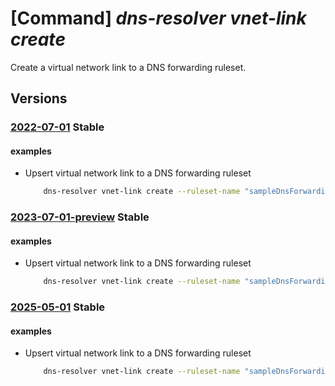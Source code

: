 # [Command] _dns-resolver vnet-link create_

Create a virtual network link to a DNS forwarding ruleset.

## Versions

### [2022-07-01](/Resources/mgmt-plane/L3N1YnNjcmlwdGlvbnMve30vcmVzb3VyY2Vncm91cHMve30vcHJvdmlkZXJzL21pY3Jvc29mdC5uZXR3b3JrL2Ruc2ZvcndhcmRpbmdydWxlc2V0cy97fS92aXJ0dWFsbmV0d29ya2xpbmtzL3t9/2022-07-01.xml) **Stable**

<!-- mgmt-plane /subscriptions/{}/resourcegroups/{}/providers/microsoft.network/dnsforwardingrulesets/{}/virtualnetworklinks/{} 2022-07-01 -->

#### examples

- Upsert virtual network link to a DNS forwarding ruleset
    ```bash
        dns-resolver vnet-link create --ruleset-name "sampleDnsForwardingRuleset" --metadata additionalProp1="value1" --id "/subscriptions/0403cfa9-9659-4f33-9f30-1f191c51d111/resourceG roups/sampleVnetResourceGroupName/providers/Microsoft.Network/virtualNetworks/sampleVirtualN etwork" --resource-group "sampleResourceGroup" --name "sampleVirtualNetworkLink"
    ```

### [2023-07-01-preview](/Resources/mgmt-plane/L3N1YnNjcmlwdGlvbnMve30vcmVzb3VyY2Vncm91cHMve30vcHJvdmlkZXJzL21pY3Jvc29mdC5uZXR3b3JrL2Ruc2ZvcndhcmRpbmdydWxlc2V0cy97fS92aXJ0dWFsbmV0d29ya2xpbmtzL3t9/2023-07-01-preview.xml) **Stable**

<!-- mgmt-plane /subscriptions/{}/resourcegroups/{}/providers/microsoft.network/dnsforwardingrulesets/{}/virtualnetworklinks/{} 2023-07-01-preview -->

#### examples

- Upsert virtual network link to a DNS forwarding ruleset
    ```bash
        dns-resolver vnet-link create --ruleset-name "sampleDnsForwardingRuleset" --metadata additionalProp1="value1" --id "/subscriptions/0403cfa9-9659-4f33-9f30-1f191c51d111/resourceG roups/sampleVnetResourceGroupName/providers/Microsoft.Network/virtualNetworks/sampleVirtualN etwork" --resource-group "sampleResourceGroup" --name "sampleVirtualNetworkLink"
    ```

### [2025-05-01](/Resources/mgmt-plane/L3N1YnNjcmlwdGlvbnMve30vcmVzb3VyY2Vncm91cHMve30vcHJvdmlkZXJzL21pY3Jvc29mdC5uZXR3b3JrL2Ruc2ZvcndhcmRpbmdydWxlc2V0cy97fS92aXJ0dWFsbmV0d29ya2xpbmtzL3t9/2025-05-01.xml) **Stable**

<!-- mgmt-plane /subscriptions/{}/resourcegroups/{}/providers/microsoft.network/dnsforwardingrulesets/{}/virtualnetworklinks/{} 2025-05-01 -->

#### examples

- Upsert virtual network link to a DNS forwarding ruleset
    ```bash
        dns-resolver vnet-link create --ruleset-name "sampleDnsForwardingRuleset" --metadata additionalProp1="value1" --id "/subscriptions/0403cfa9-9659-4f33-9f30-1f191c51d111/resourceG roups/sampleVnetResourceGroupName/providers/Microsoft.Network/virtualNetworks/sampleVirtualN etwork" --resource-group "sampleResourceGroup" --name "sampleVirtualNetworkLink"
    ```
